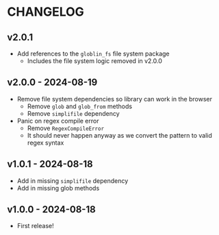 # CHANGELOG

## v2.0.1
- Add references to the `globlin_fs` file system package
    - Includes the file system logic removed in v2.0.0

## v2.0.0 - 2024-08-19
- Remove file system dependencies so library can work in the browser
    - Remove `glob` and `glob_from` methods
    - Remove `simplifile` dependency
- Panic on regex compile error
    - Remove `RegexCompileError`
    - It should never happen anyway as we convert the pattern to valid regex syntax

## v1.0.1 - 2024-08-18
- Add in missing `simplifile` dependency
- Add in missing glob methods

## v1.0.0 - 2024-08-18
- First release!